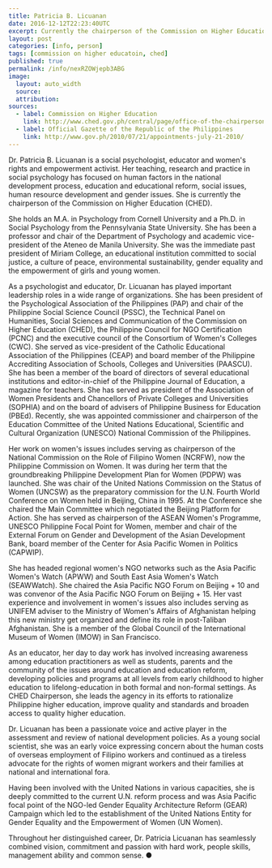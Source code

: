 ```yaml
---
title: Patricia B. Licuanan
date: 2016-12-12T22:23:40UTC
excerpt: Currently the chairperson of the Commission on Higher Education who was appointed by former president Benigno S. Aquino III on 21 July 2010 and was reappointed in 2014. She will end her term in 2018.
layout: post
categories: [info, person]
tags: [commission on higher educatoin, ched]
published: true
permalink: /info/nexRZOWjepb3ABG
image:
  layout: auto_width
  source: 
  attribution: 
sources:
  - label: Commission on Higher Education
    link: http://www.ched.gov.ph/central/page/office-of-the-chairperson-and-commissioners
  - label: Official Gazette of the Republic of the Philippines 
    link: http://www.gov.ph/2010/07/21/appointments-july-21-2010/
---
```


Dr. Patricia B. Licuanan is a social psychologist, educator and women's rights and empowerment activist. Her teaching, research and practice in social psychology has focused on human factors in the national development process, education and educational reform, social issues, human resource development and gender issues. She is currently the chairperson of the Commission on Higher Education (CHED).

She holds an M.A. in Psychology from Cornell University and a Ph.D. in Social Psychology from the Pennsylvania State University. She has been a professor and chair of the Department of Psychology and academic vice-president of the Ateneo de Manila University. She was the immediate past president of Miriam College, an educational institution committed to social justice, a culture of peace, environmental sustainability, gender equality and the empowerment of girls and young women.

As a psychologist and educator, Dr. Licuanan has played important leadership roles in a wide range of organizations. She has been president of the Psychological Association of the Philippines (PAP) and chair of the Philippine Social Science Council (PSSC), the Technical Panel on Humanities, Social Sciences and Communication of the Commission on Higher Education (CHED), the Philippine Council for NGO Certification (PCNC) and the executive council of the Consortium of Women's Colleges (CWC). She served as vice-president of the Catholic Educational Association of the Philippines (CEAP) and board member of the Philippine Accrediting Association of Schools, Colleges and Universities (PAASCU). She has been a member of the board of directors of several educational institutions and editor-in-chief of the Philippine Journal of Education, a magazine for teachers. She has served as president of the Association of Women Presidents and Chancellors of Private Colleges and Universities (SOPHIA) and on the board of advisers of Philippine Business for Education (PBEd). Recently, she was appointed commissioner and chairperson of the Education Committee of the United Nations Educational, Scientific and Cultural Organization (UNESCO) National Commission of the Philippines.

Her work on women's issues includes serving as chairperson of the National Commission on the Role of Filipino Women (NCRFW), now the Philippine Commission on Women. It was during her term that the groundbreaking Philippine Development Plan for Women (PDPW) was launched. She was chair of the United Nations Commission on the Status of Women (UNCSW) as the preparatory commission for the U.N. Fourth World Conference on Women held in Beijing, China in 1995. At the Conference she chaired the Main Committee which negotiated the Beijing Platform for Action. She has served as chairperson of the ASEAN Women's Programme, UNESCO Philippine Focal Point for Women, member and chair of the External Forum on Gender and Development of the Asian Development Bank, board member of the Center for Asia Pacific Women in Politics (CAPWIP).

She has headed regional women's NGO networks such as the Asia Pacific Women's Watch (APWW) and South East Asia Women's Watch (SEAWWatch). She chaired the Asia Pacific NGO Forum on Beijing + 10 and was convenor of the Asia Pacific NGO Forum on Beijing + 15. Her vast experience and involvement in women's issues also includes serving as UNIFEM adviser to the Ministry of Women's Affairs of Afghanistan helping this new ministry get organized and define its role in post-Taliban Afghanistan. She is a member of the Global Council of the International Museum of Women (IMOW) in San Francisco.

As an educator, her day to day work has involved increasing awareness among education practitioners as well as students, parents and the community of the issues around education and education reform, developing policies and programs at all levels from early childhood to higher education to lifelong-education in both formal and non-formal settings. As CHED Chairperson, she leads the agency in its efforts to rationalize Philippine higher education, improve quality and standards and broaden access to quality higher education.

Dr. Licuanan has been a passionate voice and active player in the assessment and review of national development policies. As a young social scientist, she was an early voice expressing concern about the human costs of overseas employment of Filipino workers and continued as a tireless advocate for the rights of women migrant workers and their families at national and international fora.

Having been involved with the United Nations in various capacities, she is deeply committed to the current U.N. reform process and was Asia Pacific focal point of the NGO-led Gender Equality Architecture Reform (GEAR) Campaign which led to the establishment of the United Nations Entity for Gender Equality and the Empowerment of Women (UN Women).

Throughout her distinguished career, Dr. Patricia Licuanan has seamlessly combined vision, commitment and passion with hard work, people skills, management ability and common sense.
&#x25cf;

